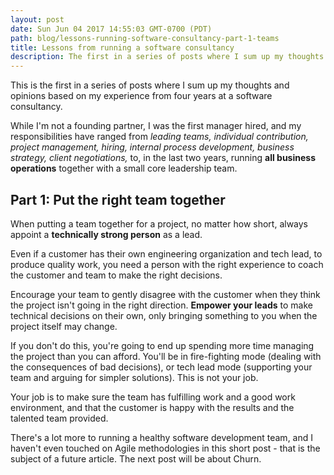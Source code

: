 ```yaml
---
layout: post
date: Sun Jun 04 2017 14:55:03 GMT-0700 (PDT)
path: blog/lessons-running-software-consultancy-part-1-teams
title: Lessons from running a software consultancy
description: The first in a series of posts where I sum up my thoughts and opinions based on my experience from four years at a software consultancy.
---
```


This is the first in a series of posts where I sum up my thoughts and opinions based on my experience from four years at a software consultancy.

While I'm not a founding partner, I was the first manager hired, and my responsibilities have ranged from _leading teams, individual contribution, project management, hiring, internal process development, business strategy, client negotiations,_ to, in the last two years, running **all business operations** together with a small core leadership team.

## Part 1: Put the right team together

When putting a team together for a project, no matter how short, always appoint a **technically strong person** as a lead.

Even if a customer has their own engineering organization and tech lead, to produce quality work, you need a person with the right experience to coach the customer and team to make the right decisions.

Encourage your team to gently disagree with the customer when they think the project isn't going in the right direction. **Empower your leads** to make technical decisions on their own, only bringing something to you when the project itself may change.

If you don't do this, you're going to end up spending more time managing the project than you can afford. You'll be in fire-fighting mode (dealing with the consequences of bad decisions), or tech lead mode (supporting your team and arguing for simpler solutions). This is not your job.

Your job is to make sure the team has fulfilling work and a good work environment, and that the customer is happy with the results and the talented team provided.

There's a lot more to running a healthy software development team, and I haven't even touched on Agile methodologies in this short post - that is the subject of a future article. The next post will be about Churn.